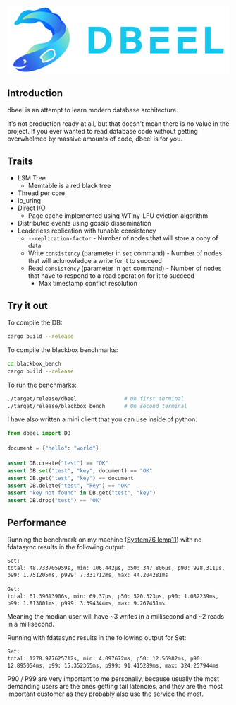 <img src="./logo.svg">

## Introduction
dbeel is an attempt to learn modern database architecture.

It's not production ready at all, but that doesn't mean there is no value in the project.
If you ever wanted to read database code without getting overwhelmed by massive amounts of code, dbeel is for you.

## Traits
* LSM Tree
  * Memtable is a red black tree
* Thread per core
* io_uring
* Direct I/O
  * Page cache implemented using WTiny-LFU eviction algorithm
* Distributed events using gossip dissemination
* Leaderless replication with tunable consistency
  * `--replication-factor` - Number of nodes that will store a copy of data
  * Write `consistency` (parameter in `set` command) - Number of nodes that will acknowledge a write for it to succeed
  * Read `consistency` (parameter in `get` command) - Number of nodes that have to respond to a read operation for it to succeed
    * Max timestamp conflict resolution

## Try it out

To compile the DB:
``` sh
cargo build --release
```

To compile the blackbox benchmarks:
``` sh
cd blackbox_bench
cargo build --release
```

To run the benchmarks:

``` sh
./target/release/dbeel               # On first terminal
./target/release/blackbox_bench      # On second terminal
```

I have also written a mini client that you can use inside of python:

``` python
from dbeel import DB

document = {"hello": "world"}

assert DB.create("test") == "OK"
assert DB.set("test", "key", document) == "OK"
assert DB.get("test", "key") == document
assert DB.delete("test", "key") == "OK"
assert "key not found" in DB.get("test", "key")
assert DB.drop("test") == "OK"
```

## Performance
Running the benchmark on my machine ([System76 lemp11](https://tech-docs.system76.com/models/lemp11/README.html)) with no fdatasync results in the following output:

```
Set:
total: 48.733705959s, min: 106.442µs, p50: 347.806µs, p90: 928.311µs, p99: 1.751205ms, p999: 7.331712ms, max: 44.204281ms

Get:
total: 61.39613906s, min: 69.37µs, p50: 520.323µs, p90: 1.082239ms, p99: 1.813001ms, p999: 3.394344ms, max: 9.267451ms
```

Meaning the median user will have ~3 writes in a millisecond and ~2 reads in a millisecond.

Running with fdatasync results in the following output for Set:

```
Set:
total: 1278.977625712s, min: 4.097672ms, p50: 12.56982ms, p90: 12.895054ms, p99: 15.352365ms, p999: 91.415289ms, max: 324.257944ms
```

P90 / P99 are very important to me personally, because usually the most demanding users are the ones getting tail latencies, and they are the most important customer as they probably also use the service the most.
